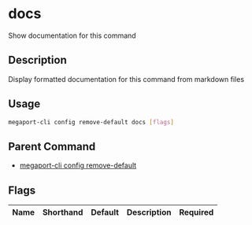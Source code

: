 # docs

Show documentation for this command

## Description

Display formatted documentation for this command from markdown files

## Usage

```sh
megaport-cli config remove-default docs [flags]
```


## Parent Command

* [megaport-cli config remove-default](megaport-cli_config_remove-default.md)
## Flags

| Name | Shorthand | Default | Description | Required |
|------|-----------|---------|-------------|----------|


